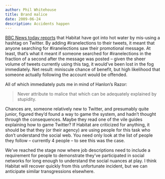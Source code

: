 ```yaml
---
author: Phil Whitehouse
title: Brand malice
date: 2009-06-24
description: Accidents happen
---
```


[BBC News today reports](http://news.bbc.co.uk/1/hi/uk/8116869.stm) that Habitat have got into hot water by mis-using a hashtag on Twitter. By adding #iranelections to their tweets, it meant that anyone searching for #iranelections saw their promotional message. At least, that’s what it meant if someone searched for #iranelections in the fraction of a second after the message was posted – given the sheer volume of tweets currently using this tag, it would’ve been lost in the fog immediately. Net result: miniscule chance of benefit, but high likelihood that someone actually following the account would be offended.

All of which immediately puts me in mind of Hanlon’s Razor:

> Never attribute to malice that which can be adequately explained by stupidity.

Chances are, someone relatively new to Twitter, and presumably quite junior, figured they’d found a way to game the system, and hadn’t thought through the consequences. Maybe they read one of the vile guides explaining how to game Twitter? If Habitat are criticized for anything, it should be that they (or their agency) are using people for this task who don’t understand the social web. You need only look at the list of people they follow – currently 4 people – to see this was the case.

We’ve reached the stage now where job descriptions need to include a requirement for people to demonstrate they’ve participated in social networks for long enough to understand the social nuances at play. I think Habitat will recover quickly from this unfortunate incident, but we can anticipate similar transgressions elsewhere.
